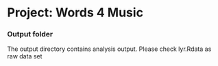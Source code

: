 # Project: Words 4 Music
### Output folder

The output directory contains analysis output. Please check lyr.Rdata as raw data set

